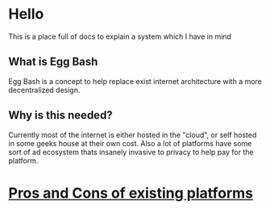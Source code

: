 # Hello
This is a place full of docs to explain a system which I have in mind


## What is Egg Bash
Egg Bash is a concept to help replace exist internet architecture with a more decentralized design.

## Why is this needed?
Currently most of the internet is either hosted in the "cloud", or self hosted in some geeks house at their own cost. Also a lot of platforms have some sort of ad ecosystem thats insanely invasive to privacy to help pay for the platform.

# [Pros and Cons of existing platforms](Existing-platforms.md)
